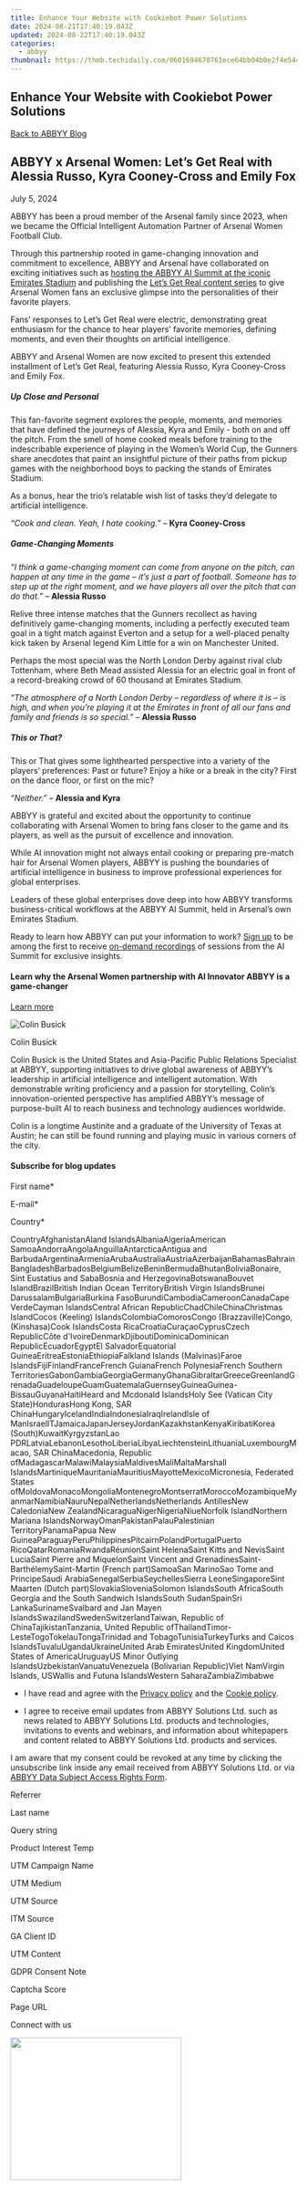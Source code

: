 ```yaml
---
title: Enhance Your Website with Cookiebot Power Solutions
date: 2024-08-21T17:40:19.043Z
updated: 2024-08-22T17:40:19.043Z
categories:
  - abbyy
thumbnail: https://thmb.techidaily.com/0601694670761ece64bb04b0e2f4e5442e44a57f3569a9d151653d5c13c164d9.jpg
---
```


## Enhance Your Website with Cookiebot Power Solutions

[Back to ABBYY Blog](https://tools.techidaily.com/abbyy/products/)

## ABBYY x Arsenal Women: Let’s Get Real with Alessia Russo, Kyra Cooney-Cross and Emily Fox

July 5, 2024

ABBYY has been a proud member of the Arsenal family since 2023, when we became the Official Intelligent Automation Partner of Arsenal Women Football Club.

Through this partnership rooted in game-changing innovation and commitment to excellence, ABBYY and Arsenal have collaborated on exciting initiatives such as [hosting the ABBYY AI Summit at the iconic Emirates Stadium](https://tools.techidaily.com/abbyy/products/) and publishing the [Let’s Get Real content series](https://tools.techidaily.com/abbyy/products/) to give Arsenal Women fans an exclusive glimpse into the personalities of their favorite players.

Fans’ responses to Let’s Get Real were electric, demonstrating great enthusiasm for the chance to hear players’ favorite memories, defining moments, and even their thoughts on artificial intelligence. 

ABBYY and Arsenal Women are now excited to present this extended installment of Let’s Get Real, featuring Alessia Russo, Kyra Cooney-Cross and Emily Fox.

##### Up Close and Personal 

This fan-favorite segment explores the people, moments, and memories that have defined the journeys of Alessia, Kyra and Emily - both on and off the pitch. From the smell of home cooked meals before training to the indescribable experience of playing in the Women’s World Cup, the Gunners share anecdotes that paint an insightful picture of their paths from pickup games with the neighborhood boys to packing the stands of Emirates Stadium. 

As a bonus, hear the trio’s relatable wish list of tasks they’d delegate to artificial intelligence.

_“Cook and clean. Yeah, I hate cooking.”_  – **Kyra Cooney-Cross** 

##### Game-Changing Moments 

_“I think a game-changing moment can come from anyone on the pitch, can happen at any time in the game – it’s just a part of football. Someone has to step up at the right moment, and we have players all over the pitch that can do that.”_ – **Alessia Russo** 

Relive three intense matches that the Gunners recollect as having definitively game-changing moments, including a perfectly executed team goal in a tight match against Everton and a setup for a well-placed penalty kick taken by Arsenal legend Kim Little for a win on Manchester United. 

Perhaps the most special was the North London Derby against rival club Tottenham, where Beth Mead assisted Alessia for an electric goal in front of a record-breaking crowd of 60 thousand at Emirates Stadium. 

_“The atmosphere of a North London Derby – regardless of where it is – is high, and when you’re playing it at the Emirates in front of all our fans and family and friends is so special.”_ – **Alessia Russo** 

##### This or That? 

This or That gives some lighthearted perspective into a variety of the players’ preferences: Past or future? Enjoy a hike or a break in the city? First on the dance floor, or first on the mic? 

_“Neither.”_ – **Alessia and Kyra** 

ABBYY is grateful and excited about the opportunity to continue collaborating with Arsenal Women to bring fans closer to the game and its players, as well as the pursuit of excellence and innovation. 

While AI innovation might not always entail cooking or preparing pre-match hair for Arsenal Women players, ABBYY is pushing the boundaries of artificial intelligence in business to improve professional experiences for global enterprises. 

Leaders of these global enterprises dove deep into how ABBYY transforms business-critical workflows at the ABBYY AI Summit, held in Arsenal’s own Emirates Stadium. 

Ready to learn how ABBYY can put your information to work? [Sign up](https://tools.techidaily.com/abbyy/products/) to be among the first to receive [on-demand recordings](https://tools.techidaily.com/abbyy/products/) of sessions from the AI Summit for exclusive insights.

#### Learn why the Arsenal Women partnership with AI Innovator ABBYY is a game-changer

[Learn more](https://tools.techidaily.com/abbyy/products/)

![Colin Busick](https://www.abbyy.com/-/jssmedia/project/Abbyy/Abbyy/Insights/Blog/Autors-Headshots/colin-busick-110x110.png)

Colin Busick

Colin Busick is the United States and Asia-Pacific Public Relations Specialist at ABBYY, supporting initiatives to drive global awareness of ABBYY’s leadership in artificial intelligence and intelligent automation. With demonstrable writing proficiency and a passion for storytelling, Colin’s innovation-oriented perspective has amplified ABBYY’s message of purpose-built AI to reach business and technology audiences worldwide.

Colin is a longtime Austinite and a graduate of the University of Texas at Austin; he can still be found running and playing music in various corners of the city.

#### Subscribe for blog updates

First name\*

E-mail\*

Сountry\*

СountryAfghanistanAland IslandsAlbaniaAlgeriaAmerican SamoaAndorraAngolaAnguillaAntarcticaAntigua and BarbudaArgentinaArmeniaArubaAustraliaAustriaAzerbaijanBahamasBahrainBangladeshBarbadosBelgiumBelizeBeninBermudaBhutanBoliviaBonaire, Sint Eustatius and SabaBosnia and HerzegovinaBotswanaBouvet IslandBrazilBritish Indian Ocean TerritoryBritish Virgin IslandsBrunei DarussalamBulgariaBurkina FasoBurundiCambodiaCameroonCanadaCape VerdeCayman IslandsCentral African RepublicChadChileChinaChristmas IslandCocos (Keeling) IslandsColombiaComorosCongo (Brazzaville)Congo, (Kinshasa)Cook IslandsCosta RicaCroatiaCuraçaoCyprusCzech RepublicCôte d'IvoireDenmarkDjiboutiDominicaDominican RepublicEcuadorEgyptEl SalvadorEquatorial GuineaEritreaEstoniaEthiopiaFalkland Islands (Malvinas)Faroe IslandsFijiFinlandFranceFrench GuianaFrench PolynesiaFrench Southern TerritoriesGabonGambiaGeorgiaGermanyGhanaGibraltarGreeceGreenlandGrenadaGuadeloupeGuamGuatemalaGuernseyGuineaGuinea-BissauGuyanaHaitiHeard and Mcdonald IslandsHoly See (Vatican City State)HondurasHong Kong, SAR ChinaHungaryIcelandIndiaIndonesiaIraqIrelandIsle of ManIsraelITJamaicaJapanJerseyJordanKazakhstanKenyaKiribatiKorea (South)KuwaitKyrgyzstanLao PDRLatviaLebanonLesothoLiberiaLibyaLiechtensteinLithuaniaLuxembourgMacao, SAR ChinaMacedonia, Republic ofMadagascarMalawiMalaysiaMaldivesMaliMaltaMarshall IslandsMartiniqueMauritaniaMauritiusMayotteMexicoMicronesia, Federated States ofMoldovaMonacoMongoliaMontenegroMontserratMoroccoMozambiqueMyanmarNamibiaNauruNepalNetherlandsNetherlands AntillesNew CaledoniaNew ZealandNicaraguaNigerNigeriaNiueNorfolk IslandNorthern Mariana IslandsNorwayOmanPakistanPalauPalestinian TerritoryPanamaPapua New GuineaParaguayPeruPhilippinesPitcairnPolandPortugalPuerto RicoQatarRomaniaRwandaRéunionSaint HelenaSaint Kitts and NevisSaint LuciaSaint Pierre and MiquelonSaint Vincent and GrenadinesSaint-BarthélemySaint-Martin (French part)SamoaSan MarinoSao Tome and PrincipeSaudi ArabiaSenegalSerbiaSeychellesSierra LeoneSingaporeSint Maarten (Dutch part)SlovakiaSloveniaSolomon IslandsSouth AfricaSouth Georgia and the South Sandwich IslandsSouth SudanSpainSri LankaSurinameSvalbard and Jan Mayen IslandsSwazilandSwedenSwitzerlandTaiwan, Republic of ChinaTajikistanTanzania, United Republic ofThailandTimor-LesteTogoTokelauTongaTrinidad and TobagoTunisiaTurkeyTurks and Caicos IslandsTuvaluUgandaUkraineUnited Arab EmiratesUnited KingdomUnited States of AmericaUruguayUS Minor Outlying IslandsUzbekistanVanuatuVenezuela (Bolivarian Republic)Viet NamVirgin Islands, USWallis and Futuna IslandsWestern SaharaZambiaZimbabwe

* I have read and agree with the [Privacy policy](https://tools.techidaily.com/abbyy/products/) and the [Cookie policy](https://tools.techidaily.com/abbyy/products/).

* I agree to receive email updates from ABBYY Solutions Ltd. such as news related to ABBYY Solutions Ltd. products and technologies, invitations to events and webinars, and information about whitepapers and content related to ABBYY Solutions Ltd. products and services.  
    
I am aware that my consent could be revoked at any time by clicking the unsubscribe link inside any email received from ABBYY Solutions Ltd. or via [ABBYY Data Subject Access Rights Form](https://tools.techidaily.com/abbyy/products/).

Referrer

Last name

Query string

Product Interest Temp

UTM Campaign Name

UTM Medium

UTM Source

ITM Source

GA Client ID

UTM Content

GDPR Consent Note

Captcha Score

Page URL

Connect with us

<ins class="adsbygoogle"
     style="display:block"
     data-ad-format="autorelaxed"
     data-ad-client="ca-pub-7571918770474297"
     data-ad-slot="1223367746"></ins>



<ins class="adsbygoogle"
     style="display:block"
     data-ad-client="ca-pub-7571918770474297"
     data-ad-slot="8358498916"
     data-ad-format="auto"
     data-full-width-responsive="true"></ins>



<!-- affiliate ads begin -->
<a href="https://united.elfm.net/c/5597632/748964/4704" target="_top" id="748964"><img src="//a.impactradius-go.com/display-ad/4704-748964" border="0" alt="" width="300" height="250"/></a><img height="0" width="0" src="https://united.elfm.net/i/5597632/748964/4704" style="position:absolute;visibility:hidden;" border="0" />
<!-- affiliate ads end -->